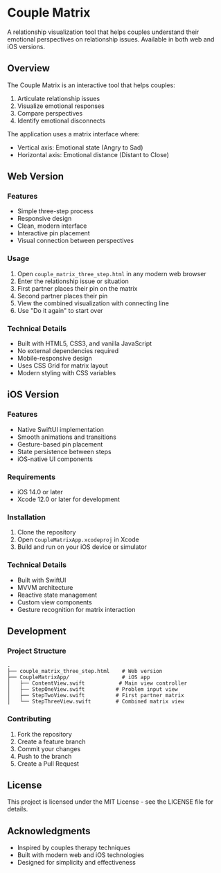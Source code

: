 # Couple Matrix

A relationship visualization tool that helps couples understand their emotional perspectives on relationship issues. Available in both web and iOS versions.

## Overview

The Couple Matrix is an interactive tool that helps couples:
1. Articulate relationship issues
2. Visualize emotional responses
3. Compare perspectives
4. Identify emotional disconnects

The application uses a matrix interface where:
- Vertical axis: Emotional state (Angry to Sad)
- Horizontal axis: Emotional distance (Distant to Close)

## Web Version

### Features
- Simple three-step process
- Responsive design
- Clean, modern interface
- Interactive pin placement
- Visual connection between perspectives

### Usage
1. Open `couple_matrix_three_step.html` in any modern web browser
2. Enter the relationship issue or situation
3. First partner places their pin on the matrix
4. Second partner places their pin
5. View the combined visualization with connecting line
6. Use "Do it again" to start over

### Technical Details
- Built with HTML5, CSS3, and vanilla JavaScript
- No external dependencies required
- Mobile-responsive design
- Uses CSS Grid for matrix layout
- Modern styling with CSS variables

## iOS Version

### Features
- Native SwiftUI implementation
- Smooth animations and transitions
- Gesture-based pin placement
- State persistence between steps
- iOS-native UI components

### Requirements
- iOS 14.0 or later
- Xcode 12.0 or later for development

### Installation
1. Clone the repository
2. Open `CoupleMatrixApp.xcodeproj` in Xcode
3. Build and run on your iOS device or simulator

### Technical Details
- Built with SwiftUI
- MVVM architecture
- Reactive state management
- Custom view components
- Gesture recognition for matrix interaction

## Development

### Project Structure
```
.
├── couple_matrix_three_step.html    # Web version
├── CoupleMatrixApp/                 # iOS app
│   ├── ContentView.swift           # Main view controller
│   ├── StepOneView.swift          # Problem input view
│   ├── StepTwoView.swift          # First partner matrix
│   └── StepThreeView.swift        # Combined matrix view
```

### Contributing
1. Fork the repository
2. Create a feature branch
3. Commit your changes
4. Push to the branch
5. Create a Pull Request

## License

This project is licensed under the MIT License - see the LICENSE file for details.

## Acknowledgments

- Inspired by couples therapy techniques
- Built with modern web and iOS technologies
- Designed for simplicity and effectiveness 